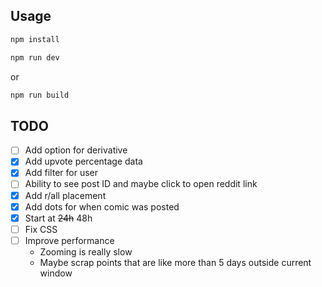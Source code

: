 ## Usage

```bash
npm install
```

```bash
npm run dev
```

or

```bash
npm run build
```

## TODO

- [ ] Add option for derivative
- [x] Add upvote percentage data
- [x] Add filter for user
- [ ] Ability to see post ID and maybe click to open reddit link
- [x] Add r/all placement
- [x] Add dots for when comic was posted
- [x] Start at ~~24h~~ 48h
- [ ] Fix CSS
- [ ] Improve performance
    - Zooming is really slow
    - Maybe scrap points that are like more than 5 days outside current window